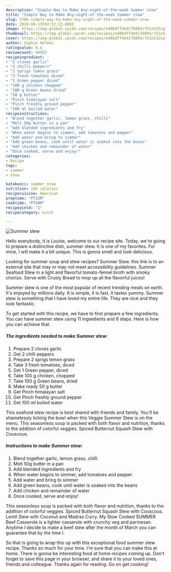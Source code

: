 ```yaml
---
description: "Simple Way to Make Any-night-of-the-week Summer stew"
title: "Simple Way to Make Any-night-of-the-week Summer stew"
slug: 5786-simple-way-to-make-any-night-of-the-week-summer-stew
date: 2020-08-13T03:52:23.808Z
image: https://img-global.cpcdn.com/recipes/e498dffde9176004/751x532cq70/summer-stew-recipe-main-photo.jpg
thumbnail: https://img-global.cpcdn.com/recipes/e498dffde9176004/751x532cq70/summer-stew-recipe-main-photo.jpg
cover: https://img-global.cpcdn.com/recipes/e498dffde9176004/751x532cq70/summer-stew-recipe-main-photo.jpg
author: Sophie Holmes
ratingvalue: 4.4
reviewcount: 44922
recipeingredient:
- "2 cloves garlic"
- "2 chilli peppers"
- "2 sprigs lemon grass"
- "3 fresh tomatoes diced"
- "1 Green pepper diced"
- "100 g chicken chopped"
- "100 g Green beans dried"
- "50 g butter"
- "Pinch himalayan salt"
- "Pinch freshly ground pepper"
- "100 ml boiled water"
recipeinstructions:
- "Blend together garlic, lemon grass, chilli"
- "Melt 50g butter in a pan"
- "Add blended ingredients and fry"
- "When water begins to simmer, add tomatoes and pepper"
- "Add water and bring to simmer"
- "Add green beans, cook until water is soaked into the beans"
- "Add chicken and remainder of water"
- "Once cooked, serve and enjoy!"
categories:
- Recipe
tags:
- summer
- stew

katakunci: summer stew 
nutrition: 145 calories
recipecuisine: American
preptime: "PT12M"
cooktime: "PT49M"
recipeyield: "1"
recipecategory: Lunch

---
```



![Summer stew](https://img-global.cpcdn.com/recipes/e498dffde9176004/751x532cq70/summer-stew-recipe-main-photo.jpg)

Hello everybody, it is Louise, welcome to our recipe site. Today, we're going to prepare a distinctive dish, summer stew. It is one of my favorites. For mine, I will make it a bit unique. This is gonna smell and look delicious.

Looking for summer soup and stew recipes? Summer Stew. this link is to an external site that may or may not meet accessibility guidelines. Summer Seafood Stew in a light and flavorful tomato-fennel broth with smoky chorizo. Serve with Crusty Bread to mop up all the flavorful juices!

Summer stew is one of the most popular of recent trending meals on earth. It's enjoyed by millions daily. It is simple, it is fast, it tastes yummy. Summer stew is something that I have loved my entire life. They are nice and they look fantastic.


To get started with this recipe, we have to first prepare a few ingredients. You can have summer stew using 11 ingredients and 8 steps. Here is how you can achieve that.

<!--inarticleads1-->

##### The ingredients needed to make Summer stew:

1. Prepare 2 cloves garlic
1. Get 2 chilli peppers
1. Prepare 2 sprigs lemon grass
1. Take 3 fresh tomatoes, diced
1. Get 1 Green pepper, diced
1. Take 100 g chicken, chopped
1. Take 100 g Green beans, dried
1. Make ready 50 g butter
1. Get Pinch himalayan salt
1. Get Pinch freshly ground pepper
1. Get 100 ml boiled water


This seafood stew recipe is best shared with friends and family. You&#39;ll be shamelessly licking the bowl when this Veggie Summer Stew is on the menu. This seasonless soup is packed with both flavor and nutrition, thanks to the addition of colorful veggies. Spiced Butternut Squash Stew with Couscous. 

<!--inarticleads2-->

##### Instructions to make Summer stew:

1. Blend together garlic, lemon grass, chilli
1. Melt 50g butter in a pan
1. Add blended ingredients and fry
1. When water begins to simmer, add tomatoes and pepper
1. Add water and bring to simmer
1. Add green beans, cook until water is soaked into the beans
1. Add chicken and remainder of water
1. Once cooked, serve and enjoy!


This seasonless soup is packed with both flavor and nutrition, thanks to the addition of colorful veggies. Spiced Butternut Squash Stew with Couscous. Lentil Stew with Coconut and Madras Curry. My Slow Cooked SUMMER Beef Casserole is a lighter casserole with crunchy veg and parmesan. Anytime I decide to make a beef stew after the month of March you can guarantee that by the time I. 

So that is going to wrap this up with this exceptional food summer stew recipe. Thanks so much for your time. I'm sure that you can make this at home. There is gonna be interesting food at home recipes coming up. Don't forget to save this page in your browser, and share it to your loved ones, friends and colleague. Thanks again for reading. Go on get cooking!
